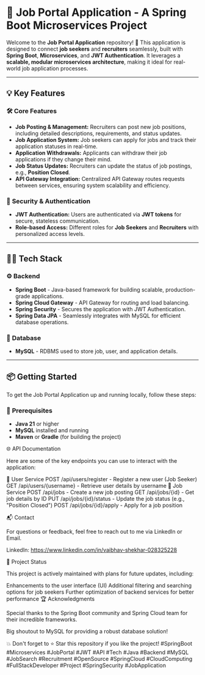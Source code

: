 # 🚀 **Job Portal Application** - A Spring Boot Microservices Project

Welcome to the **Job Portal Application** repository! 🎉 This application is designed to connect **job seekers** and **recruiters** seamlessly, built with **Spring Boot**, **Microservices**, and **JWT Authentication**. It leverages a **scalable, modular microservices architecture**, making it ideal for real-world job application processes.

---

## 💡 **Key Features**

### 🛠️ **Core Features**
- **Job Posting & Management:** Recruiters can post new job positions, including detailed descriptions, requirements, and status updates.
- **Job Application System:** Job seekers can apply for jobs and track their application statuses in real-time.
- **Application Withdrawals:** Applicants can withdraw their job applications if they change their mind.
- **Job Status Updates:** Recruiters can update the status of job postings, e.g., **Position Closed**.
- **API Gateway Integration:** Centralized API Gateway routes requests between services, ensuring system scalability and efficiency.
  
### 🔐 **Security & Authentication**
- **JWT Authentication:** Users are authenticated via **JWT tokens** for secure, stateless communication.
- **Role-based Access:** Different roles for **Job Seekers** and **Recruiters** with personalized access levels.

---

## 🧑‍💻 **Tech Stack**

### ⚙️ **Backend**
- **Spring Boot** - Java-based framework for building scalable, production-grade applications.
- **Spring Cloud Gateway** - API Gateway for routing and load balancing.
- **Spring Security** - Secures the application with JWT Authentication.
- **Spring Data JPA** - Seamlessly integrates with MySQL for efficient database operations.

### 💾 **Database**
- **MySQL** - RDBMS used to store job, user, and application details.

---

## 📦 **Getting Started**

To get the Job Portal Application up and running locally, follow these steps:

### 🔧 **Prerequisites**
- **Java 21** or higher
- **MySQL** installed and running
- **Maven** or **Gradle** (for building the project)

🌐 API Documentation

Here are some of the key endpoints you can use to interact with the application:

📍 User Service
POST /api/users/register - Register a new user (Job Seeker)
GET /api/users/{username} - Retrieve user details by username
📍 Job Service
POST /api/jobs - Create a new job posting
GET /api/jobs/{id} - Get job details by ID
PUT /api/jobs/{id}/status - Update the job status (e.g., "Position Closed")
POST /api/jobs/{id}/apply - Apply for a job position

📬 Contact

For questions or feedback, feel free to reach out to me via LinkedIn or Email.

LinkedIn: https://www.linkedin.com/in/vaibhav-shekhar-028325228

🚀 Project Status

This project is actively maintained with plans for future updates, including:

Enhancements to the user interface (UI)
Additional filtering and searching options for job seekers
Further optimization of backend services for better performance
🏆 Acknowledgments

Special thanks to the Spring Boot community and Spring Cloud team for their incredible frameworks.

Big shoutout to MySQL for providing a robust database solution!

💥 Don't forget to ⭐ Star this repository if you like the project!
#SpringBoot #Microservices #JobPortal #JWT #API #Tech #Java #Backend #MySQL #JobSearch #Recruitment #OpenSource #SpringCloud #CloudComputing #FullStackDeveloper #Project #SpringSecurity #JobApplication
